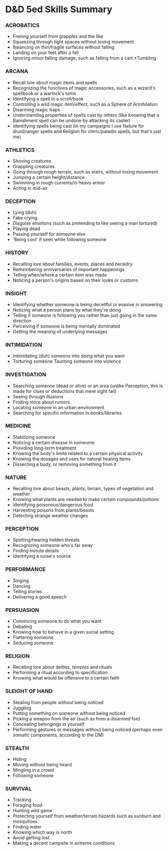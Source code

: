 # D&D 5ed Skills Summary

### ACROBATICS
* Freeing yourself from grapples and the like
* Squeezing through tight spaces without losing movement
* Balancing on thin/fragile surfaces without falling
* Landing on your feet after a fall
* Ignoring minor falling damage, such as falling from a cart
*Tumbling

### ARCANA
* Recall lore about magic items and spells
* Recognizing the functions of magic accessories, such as a wizard's spellbook or a warlock's tome
* Identifying a spell in a scroll/book
* Controlling a wild magic item/effect, such as a Sphere of Annihilation
* Disarming magic traps
* Understanding properties of spells cast by others (like knowing that a Banishment spell can be undone by attacking its caster)
* Identifying spells being cast (in my campaigns I use Nature for druid/ranger spells and Religion for cleric/paladin spells, but that's just me)

### ATHLETICS
* Shoving creatures
* Grappling creatures
* Going through rough terrain, such as stairs, without losing movement
* Jumping a certain height/distance
* Swimming in rough currents/in heavy armor
* Acting in mid-air

### DECEPTION
* Lying (duh)
* Fake crying
* Disguise emotions (such as pretending to like seeing a man tortured)
* Playing dead
* Passing yourself for someone else
* 'Being cool' if seen while following someone

### HISTORY
* Recalling lore about families, events, places and heraldry
* Remembering anniversaries of important happenings
* Telling when/where a certain item was made
* Noticing a person's origins based on their looks or customs

### INSIGHT
* Identifying whether someone is being deceitful or evasive in answering
* Noticing what a person plans by what they're doing
* Telling if someone is following you rather than just going in the same direction
* Perceiving if someone is being mentally dominated
* Getting the meaning of underlying messages

### INTIMIDATION
* Intimidating (duh) someone into doing what you want
* Torturing someone
Taunting someone into violence

### INVESTIGATION
* Searching someone (dead or alive) or an area (unlike Perception, this is made for clues or deductions that mere sight fail)
* Seeing through illusions
* Finding more about rumors
* Locating someone in an urban environment
* Searching for specific information in books/libraries

### MEDICINE
* Stabilizing someone
* Noticing a certain disease in someome
* Providing long-term treatment
* Knowing the body's limits related to a certain physical activity
* Knowing the dosages and uses for natural healing items
* Dissecting a body, or removing something from it

### NATURE
* Recalling lore about beasts, plants, terrain, types of vegetation and weather
* Knowing what plants are needed to make certain compounds/potions
* Identifying poisonous/dangerous food
* Harvesting poisons from plants/beasts
* Detecting strange weather changes

### PERCEPTION
* Spotting/hearing hidden threats
* Recognizing someone who's far away
* Finding minute details
* Identifying a noise's source

### PERFORMANCE
* Singing
* Dancing
* Telling stories
* Delivering a good speech

### PERSUASION
* Convincing someone to do what you want
* Debating
* Knowing how to behave in a given social setting
* Flattering someone
* Seducing someone

### RELIGION
* Recalling lore about deities, temples and rituals
* Performing a ritual according to specification
* Knowing what would be offensive to a certain faith

### SLEIGHT OF HAND
* Stealing from people without being noticed
* Juggling
* Putting something on someone without being noticed
* Picking a weapon from the air (such as from a disarmed foe)
* Concealing belongings in yourself
* Performing gestures or messages without being noticed (perhaps even somatic components, according to the DM)

### STEALTH
* Hiding
* Moving without being heard
* Mingling in a crowd
* Following someone

### SURVIVAL
* Tracking
* Foraging food
* Hunting wild game
* Protecting yourself from weather/terrain hazards such as sunburn and mosquitoes
* Finding water
* Knowing which way is north
* Avoid getting lost
* Making a decent campsite in extreme conditions
